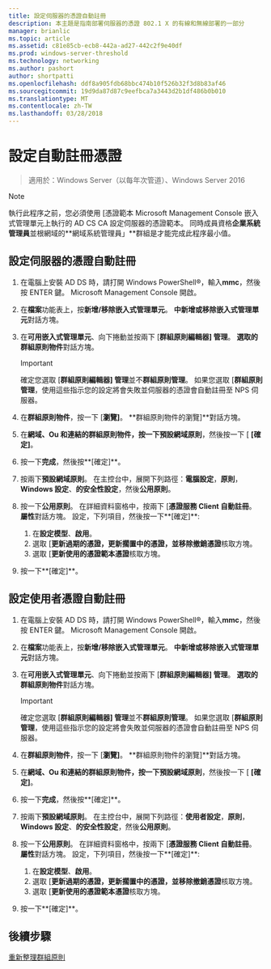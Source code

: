 ```yaml
---
title: 設定伺服器的憑證自動註冊
description: 本主題是指南部署伺服器的憑證 802.1 X 的有線和無線部署的一部分
manager: brianlic
ms.topic: article
ms.assetid: c81e85cb-ecb8-442a-ad27-442c2f9e40df
ms.prod: windows-server-threshold
ms.technology: networking
ms.author: pashort
author: shortpatti
ms.openlocfilehash: ddf8a905fdb68bbc474b10f526b32f3d8b83af46
ms.sourcegitcommit: 19d9da87d87c9eefbca7a3443d2b1df486b0b010
ms.translationtype: MT
ms.contentlocale: zh-TW
ms.lasthandoff: 03/28/2018
---
```

# <a name="configure-certificate-auto-enrollment"></a>設定自動註冊憑證

>適用於：Windows Server（以每年次管道）、Windows Server 2016

> [!NOTE]
> 執行此程序之前，您必須使用 [憑證範本 Microsoft Management Console 嵌入式管理單元上執行的 AD CS CA 設定伺服器的憑證範本。
同時成員資格**企業系統管理員**並根網域的**網域系統管理員」**群組是才能完成此程序最小值。

## <a name="configure-server-certificate-auto-enrollment"></a>設定伺服器的憑證自動註冊

1. 在電腦上安裝 AD DS 時，請打開 Windows PowerShell&reg;，輸入**mmc**，然後按 ENTER 鍵。 Microsoft Management Console 開啟。
2. 在**檔案**功能表上，按**新增/移除嵌入式管理單元**。 **中新增或移除嵌入式管理單元**對話方塊。
3. 在**可用嵌入式管理單元**、向下捲動並按兩下 [**群組原則編輯器] 管理**。 **選取的群組原則物件**對話方塊。

     > [!IMPORTANT]
     > 確定您選取 [**群組原則編輯器] 管理**並不**群組原則管理**。 如果您選取 [**群組原則管理**，使用這些指示您的設定將會失敗並伺服器的憑證會自動註冊至 NPS 伺服器。

4. 在**群組原則物件**，按一下 [**瀏覽]**。 **群組原則物件的瀏覽]**對話方塊。
5. 在**網域、Ou 和連結的群組原則物件，**按一下**預設網域原則**，然後按一下 [ **[確定]**。
6. 按一下**完成**，然後按**[確定]**。
7. 按兩下**預設網域原則**。 在主控台中，展開下列路徑：**電腦設定**，**原則**，**Windows 設定**、**的安全性設定**，然後**公用原則**。
8. 按一下**公用原則**。 在詳細資料窗格中，按兩下 [**憑證服務 Client 自動註冊**。 **屬性**對話方塊。 設定，下列項目，然後按一下**[確定]**:

     1. 在**設定模型**、**啟用**。
     2. 選取 [**更新過期的憑證，更新擱置中的憑證，並移除撤銷憑證**核取方塊。
     3. 選取 [**更新使用的憑證範本憑證**核取方塊。

9. 按一下**[確定]**。

## <a name="configure-user-certificate-auto-enrollment"></a>設定使用者憑證自動註冊

1. 在電腦上安裝 AD DS 時，請打開 Windows PowerShell&reg;，輸入**mmc**，然後按 ENTER 鍵。 Microsoft Management Console 開啟。
2. 在**檔案**功能表上，按**新增/移除嵌入式管理單元**。 **中新增或移除嵌入式管理單元**對話方塊。
3. 在**可用嵌入式管理單元**、向下捲動並按兩下 [**群組原則編輯器] 管理**。 **選取的群組原則物件**對話方塊。

     > [!IMPORTANT]
     > 確定您選取 [**群組原則編輯器] 管理**並不**群組原則管理**。 如果您選取 [**群組原則管理**，使用這些指示您的設定將會失敗並伺服器的憑證會自動註冊至 NPS 伺服器。

4. 在**群組原則物件**，按一下 [**瀏覽]**。 **群組原則物件的瀏覽]**對話方塊。
5. 在**網域、Ou 和連結的群組原則物件，**按一下**預設網域原則**，然後按一下 [ **[確定]**。
6. 按一下**完成**，然後按**[確定]**。
7. 按兩下**預設網域原則**。 在主控台中，展開下列路徑：**使用者設定**，**原則**，**Windows 設定**、**的安全性設定**，然後**公用原則**。
8. 按一下**公用原則**。 在詳細資料窗格中，按兩下 [**憑證服務 Client 自動註冊**。 **屬性**對話方塊。 設定，下列項目，然後按一下**[確定]**:

     1. 在**設定模型**、**啟用**。
     2. 選取 [**更新過期的憑證，更新擱置中的憑證，並移除撤銷憑證**核取方塊。
     3. 選取 [**更新使用的憑證範本憑證**核取方塊。

9. 按一下**[確定]**。

## <a name="next-steps"></a>後續步驟

[重新整理群組原則](refresh-group-policy.md)